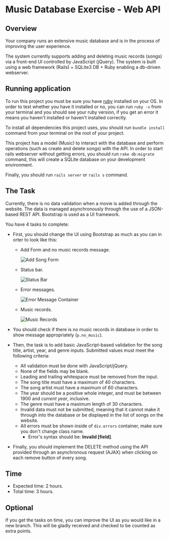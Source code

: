 # Music Database Exercise - Web API

## Overview

Your company runs an extensive music database and is in the process of improving the user experience.

The system currently supports adding and deleting music records (songs) via a front-end UI controlled by JavaScript (jQuery). The system is built using a web framework (Rails) + SQLite3 DB + Ruby enabling a db-driven webserver.

## Running application

To run this project you must be sure you have [ruby](https://www.ruby-lang.org) installed on your OS. In order to test whether you have it installed or no, you can run ```ruby -v``` from your terminal and you should see your ruby version, if you get an error it means you haven't installed or haven't installed correctly.

To install all dependencies this project uses, you should run ```bundle install``` command from your terminal on the root of your project.

This project has a model (Music) to interact with the database and perform operations (such as create and delete songs) with the API. In order to start rails webserver without getting errors, you should run ```rake db:migrate``` command, this will create a SQLite database on your development environment.

Finally, you should run ```rails server``` or ```rails s``` command.

## The Task

Currently, there is no data validation when a movie is added through the website. The data is managed asynchronously through the use of a JSON-based REST API. Bootstrap is used as a UI framework.

You have 4 tasks to complete:

- First, you should change the UI using Bootstrap as much as you can in orter to look like this:

  - Add Form and no music records message.

    ![Add Song Form](https://s21.postimg.org/elj90qko7/Screen_Shot_2016_11_17_at_5_56_23_PM.png)
    
  - Status bar.
  
    ![Status Bar](https://s11.postimg.org/5is8v2hnn/Screen_Shot_2016_11_17_at_6_04_07_PM.png)
    
  - Error messages.
  
    ![Error Message Container](https://s16.postimg.org/ga70vo4et/Screen_Shot_2016_11_17_at_6_07_01_PM.png)
    
  - Music records.
  
    ![Music Records](https://s21.postimg.org/7z4g0dfev/Screen_Shot_2016_11_17_at_6_15_30_PM.png)

- You should check if there is no music records in database in order to show message appropriately (```p.no_music```). 

- Then, the task is to add basic JavaScript-based validation for the song title, artist, year, and genre inputs. Submitted values must meet the following criteria:

  - All validation must be done with JavaScript/jQuery.
  - None of the fields may be blank.
  - Leading and trailing whitespace must be removed from the input.
  - The song title must have a maximum of 40 characters.
  - The song artist must have a maximum of 60 characters.
  - The year should be a positive whole integer, and must be between 1900 and *current year*, inclusive. 
  - The genre must have a maximum length of 30 characters.
  - Invalid data must not be submitted, meaning that it cannot make it through into the database or be displayed in the list of songs on the website.
  - All errors must be shown inside of ```div.errors``` container, make sure you don't change class name. 
    - Error's syntax should be: **Invalid [field]**.

- Finally, you should implement the DELETE method using the API provided through an asynchronous request (AJAX) when clicking on each remove button of every song.

## Time

- Expected time: 2 hours.
- Total time: 3 hours.

## Optional

If you get the tasks on time, you can improve the UI as you would like in a new branch. This will be gladly received and checked to be counted as extra points. 
